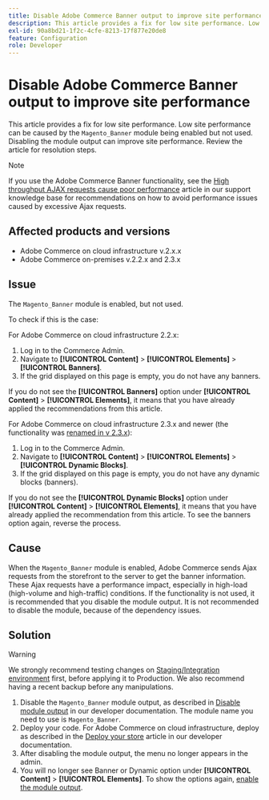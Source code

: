 ```yaml
---
title: Disable Adobe Commerce Banner output to improve site performance
description: This article provides a fix for low site performance. Low site performance can be caused by the `Magento_Banner` module being enabled but not used. Disabling the module output can improve site performance. Review the article for resolution steps.
exl-id: 90a8bd21-1f2c-4cfe-8213-17f877e20de8
feature: Configuration
role: Developer
---
```

# Disable Adobe Commerce Banner output to improve site performance

This article provides a fix for low site performance. Low site performance can be caused by the `Magento_Banner` module being enabled but not used. Disabling the module output can improve site performance. Review the article for resolution steps.

>[!NOTE]
>
>If you use the Adobe Commerce Banner functionality, see the [High throughput AJAX requests cause poor performance](/help/troubleshooting/miscellaneous/high-throughput-ajax-requests-cause-poor-performance.md) article in our support knowledge base for recommendations on how to avoid performance issues caused by excessive Ajax requests.

## Affected products and versions

* Adobe Commerce on cloud infrastructure v.2.x.x
* Adobe Commerce on-premises v.2.2.x and 2.3.x

## Issue

The `Magento_Banner` module is enabled, but not used.

To check if this is the case:

For Adobe Commerce on cloud infrastructure 2.2.x:

1. Log in to the Commerce Admin.
1. Navigate to **[!UICONTROL Content]** > **[!UICONTROL Elements]** > **[!UICONTROL Banners]**.
1. If the grid displayed on this page is empty, you do not have any banners.

If you do not see the **[!UICONTROL Banners]** option under **[!UICONTROL Content]** > **[!UICONTROL Elements]**, it means that you have already applied the recommendations from this article.

For Adobe Commerce on cloud infrastructure 2.3.x and newer (the functionality was [renamed in v 2.3.x](https://commerce-docs.github.io/devdocs-archive/2.3/guides/v2.3/release-notes/ReleaseNotes2.3.0Commerce.html#banner-now-dynamic-block)):

1. Log in to the Commerce Admin.
1. Navigate to **[!UICONTROL Content]** > **[!UICONTROL Elements]** > **[!UICONTROL Dynamic Blocks]**.
1. If the grid displayed on this page is empty, you do not have any dynamic blocks (banners).

If you do not see the **[!UICONTROL Dynamic Blocks]** option under **[!UICONTROL Content]** > **[!UICONTROL Elements]**, it means that you have already applied the recommendation from this article. To see the banners option again, reverse the process. 

## Cause

When the `Magento_Banner` module is enabled, Adobe Commerce sends Ajax requests from the storefront to the server to get the banner information. These Ajax requests have a performance impact, especially in high-load (high-volume and high-traffic) conditions. If the functionality is not used, it is recommended that you disable the module output. It is not recommended to disable the module, because of the dependency issues.

## Solution

>[!WARNING]
>
>We strongly recommend testing changes on [Staging/Integration environment](/help/announcements/adobe-commerce-announcements/integration-environment-enhancement-request-pro-and-starter.md) first, before applying it to Production. We also recommend having a recent backup before any manipulations.

1. Disable the `Magento_Banner` module output, as described in [Disable module output](https://experienceleague.adobe.com/en/docs/commerce-operations/configuration-guide/files/disable-module-output) in our developer documentation. The module name you need to use is `Magento_Banner`.
1. Deploy your code. For Adobe Commerce on cloud infrastructure, deploy as described in the [Deploy your store](https://experienceleague.adobe.com/en/docs/commerce-cloud-service/user-guide/develop/deploy/staging-production) article in our developer documentation.
1. After disabling the module output, the menu no longer appears in the admin. 
1. You will no longer see Banner or Dynamic option under **[!UICONTROL Content]** > **[!UICONTROL Elements]**. To show the options again, [enable the module output](https://experienceleague.adobe.com/en/docs/commerce-operations/configuration-guide/files/disable-module-output?lang=en#disable-module-output-in-a-simple-deployment).

